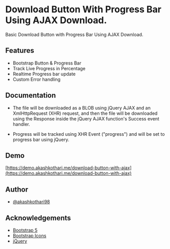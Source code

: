 
# Download Button With Progress Bar Using AJAX Download.

Basic Download Button with Progress Bar Using AJAX Download.


## Features

- Bootstrap Button & Progress Bar
- Track Live Progress in Percentage
- Realtime Progress bar update
- Custom Error handling

## Documentation

- The file will be downloaded as a BLOB using jQuery AJAX and an XmlHttpRequest (XHR) request, and then the file will be downloaded using the Response inside the jQuery AJAX function's Success event handler.

- Progress will be tracked using XHR Event ("progress") and will be set to progress bar using jQuery.


## Demo

[https://demo.akashkothari.me/download-button-with-ajax](https://demo.akashkothari.me/download-button-with-ajax)

## Author

- [@akashkothari98](https://www.github.com/akashkothari98)


## Acknowledgements

 - [Bootstrap 5](https://getbootstrap.com/)
 - [Bootstrap Icons](https://icons.getbootstrap.com/)
 - [jQuery](https://jquery.com/)

